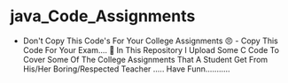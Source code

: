 # java_Code_Assignments
- Don't Copy This Code's For Your College Assignments 😠 - Copy This Code For Your Exam.... 🥱 In This Repository I Upload Some C Code To Cover Some Of The College Assignments That A Student Get From His/Her Boring/Respected Teacher .....  Have Funn...........
